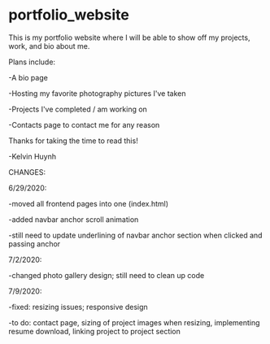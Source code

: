 # portfolio_website

This is my portfolio website where I will be able to show off my projects, work, and bio about me.

Plans include:

-A bio page

-Hosting my favorite photography pictures I've taken

-Projects I've completed / am working on

-Contacts page to contact me for any reason


Thanks for taking the time to read this!

-Kelvin Huynh

CHANGES:

  6/29/2020:
  
  -moved all frontend pages into one (index.html)
  
  -added navbar anchor scroll animation
  
  -still need to update underlining of navbar anchor section when clicked and passing anchor
  
  7/2/2020:
  
  -changed photo gallery design; still need to clean up code
  
 7/9/2020:
 
 -fixed: resizing issues; responsive design
 
 -to do: contact page, sizing of project images when resizing, implementing resume download, linking project to project section
  


